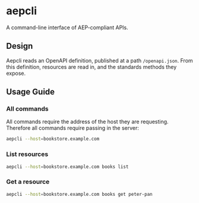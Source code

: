 # aepcli
A command-line interface of AEP-compliant APIs.

## Design

Aepcli reads an OpenAPI definition, published at a path `/openapi.json`. From
this definition, resources are read in, and the standards methods they expose.

## Usage Guide

### All commands

All commands require the address of the host they are requesting. Therefore all
commands require passing in the server:

```bash
aepcli --host=bookstore.example.com
```

### List resources

```bash
aepcli --host=bookstore.example.com books list
```

### Get a resource

```bash
aepcli --host=bookstore.example.com books get peter-pan
```